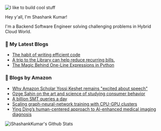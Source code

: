 ![I like to build cool stuff](https://res.cloudinary.com/dt8g3rhcy/image/upload/v1595929574/i_like_to_build_cool_shit._1_nzbwjh.png)

Hey y'all, I'm Shashank Kumar! 

I'm a Backend Software Engineer solving challenging problems in Hybrid Cloud World.

### 📕 My Latest Blogs
<!-- BLOG-POST-LIST:START -->
- [The habit of writing efficient code](https://medium.com/@ishashankkumar/the-habit-of-writing-efficient-code-153b05f04269?source=rss-d24dda280d5f------2)
- [A trip to the Library can help reduce recurring bills.](https://medium.com/swlh/a-trip-to-the-library-can-help-reduce-recurring-bills-23bca495cdf5?source=rss-d24dda280d5f------2)
- [The Magic Behind One-Line Expressions in Python](https://medium.com/swlh/the-magic-behind-one-line-expressions-in-python-816c10180c5c?source=rss-d24dda280d5f------2)
<!-- BLOG-POST-LIST:END -->

### 📕 Blogs by Amazon
<!-- AMAZON-BLOG-POST-LIST:START -->
- [Why Amazon Scholar Yossi Keshet remains &quot;excited about speech&quot;](https://www.amazon.science/working-at-amazon/why-amazon-scholar-yossi-keshet-remains-excited-about-speech)
- [Ozge Sahin on the art and science of studying consumer behavior](https://www.amazon.science/working-at-amazon/ozge-sahin-on-the-art-and-science-of-studying-consumer-behavior)
- [A billion SMT queries a day](https://www.amazon.science/blog/a-billion-smt-queries-a-day)
- [Scaling graph-neural-network training with CPU-GPU clusters](https://www.amazon.science/blog/scaling-graph-neural-network-training-with-cpu-gpu-clusters)
- [Ying Ding’s human-centered approach to AI-enhanced medical imaging diagnosis](https://www.amazon.science/research-awards/success-stories/ying-dings-human-centered-approach-to-ai-enhanced-medical-imaging-diagnosis)
<!-- AMAZON-BLOG-POST-LIST:END -->



<img align="center" alt="iShashankKumar's Github Stats" src="https://github-readme-stats.vercel.app/api?username=ishashankkumar&show_icons=true&hide_border=true" />
